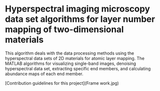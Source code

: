 # Hyperspectral imaging microscopy data set algorithms for layer number mapping of two-dimensional materials
This algorithm deals with the data processing methods using the hyperspectral data sets of 2D materials for atomic layer mapping.
The MATLAB algorithms for visualizing single-band images, denoising hyperspectral data set, extracting specific end members, and calculating abundance maps of each end member.

[Contribution guidelines for this project](Frame work.jpg)

